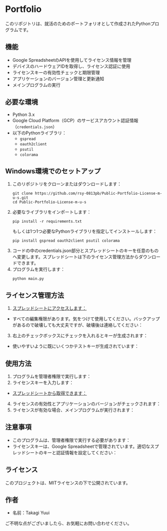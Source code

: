 # Portfolio

このリポジトリは、就活のためのポートフォリオとして作成されたPythonプログラムです。

## 機能

- Google SpreadsheetのAPIを使用してライセンス情報を管理
- デバイスのハードウェアIDを取得し、ライセンス認証に使用
- ライセンスキーの有効性チェックと期限管理
- アプリケーションのバージョン管理と更新通知
- メインプログラムの実行

## 必要な環境

- Python 3.x
- Google Cloud Platform（GCP）のサービスアカウント認証情報（`credentials.json`）
- 以下のPythonライブラリ：
  - `gspread`
  - `oauth2client`
  - `psutil`
  - `colorama`

## Windows環境でのセットアップ

1. このリポジトリをクローンまたはダウンロードします：
   ```
   git clone https://github.com/rsy-0813pb/Public-Portfolio-License-m-u-s.git
   cd Public-Portfolio-License-m-u-s
   ```
2. 必要なライブラリをインポートします：
   ```
   pip install -r requirements.txt
   ```
   もしくは1つ1つ必要なPythonライブラリを指定してインストールします：
   ```
   pip install gspread oauth2client psutil colorama
   ```
3. コードの中のcredentials.json部分とスプレッドシートのキーを任意のものへ変更します。スプレッドシートは下のライセンス管理方法からダウンロードできます。
4. プログラムを実行します：
   ```
   python main.py
   ```

## ライセンス管理方法

1. [スプレッドシートにアクセスします：](https://docs.google.com/spreadsheets/d/1kNSog0H2J_QBX5mIQ9j9UcRbY3q9LpcdG_9upwbNOHs/edit?usp=sharing)
- すべての編集権限があります。気をつけて使用してください。バックアップがあるので破壊しても大丈夫ですが、破壊後は連絡してください：
3. 右上のチェックボックスにチェックを入れるとキーが生成されます：
- 使いやすいように既にいくつかテストキーが生成されています：

## 使用方法

1. プログラムを管理者権限で実行します：
2. ライセンスキーを入力します：
- [スプレッドシートから取得できます：](https://docs.google.com/spreadsheets/d/1kNSog0H2J_QBX5mIQ9j9UcRbY3q9LpcdG_9upwbNOHs/edit?usp=sharing)
4. ライセンスの有効性とアプリケーションのバージョンがチェックされます：
5. ライセンスが有効な場合、メインプログラムが実行されます：

## 注意事項

- このプログラムは、管理者権限で実行する必要があります：
- ライセンスキーは、Google Spreadsheetで管理されています。適切なスプレッドシートのキーと認証情報を設定してください：

## ライセンス

このプロジェクトは、MITライセンスの下で公開されています。

## 作者

- 名前：Takagi Yuui

ご不明な点がございましたら、お気軽にお問い合わせください。

